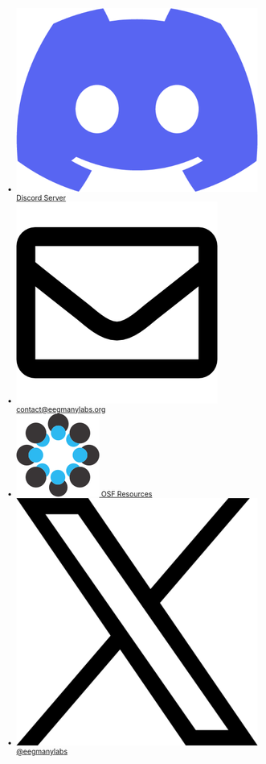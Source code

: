 ---
---

* [![Discord](/assets/images/discord_logo.png 'Discord Server') Discord Server](https://discord.gg/kKNtue4AW7)
* [![Email](/assets/images/email_logo.png 'Email us') contact@eegmanylabs.org](mailto:contact@eegmanylabs.org)
* [![Open Science Foundation](/assets/images/osf_logo.png 'Open Science Foundation') OSF Resources](https://osf.io/yb3pq/)
* [![X](/assets/images/x_logo.png 'Follow us on X') @eegmanylabs](https://twitter.com/eegmanylabs)
